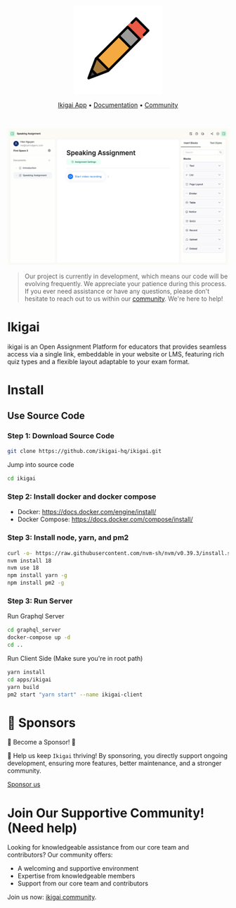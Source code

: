 <p align="center">
  <a href="https://github.com/ikigai-hq/ikigai" target="_blank">
    <img src="https://raw.githubusercontent.com/ikigai-hq/ikigai/master/assets/logo/logo.png" alt="ikigai" width="200px">
  </a>
</p>

<p align="center">
    <a href="https://app.ikigai.li">Ikigai App</a> •
    <a href="https://ikigai.li">Documentation</a> • 
    <a href="https://discord.gg/XuYWkn6kUS">Community</a>
</p>

&nbsp;

<a href="https://github.com/ikigai-hq/ikigai"><img src="https://raw.githubusercontent.com/ikigai-hq/ikigai/master/assets/app-screenshot.jpeg" alt="Best Assignment Open Source" /></a>

> Our project is currently in development, which means our code will be evolving frequently. We appreciate your patience during this process. 
> If you ever need assistance or have any questions, please don't hesitate to reach out to us within our [community](https://discord.gg/XuYWkn6kUS). We're here to help!

# Ikigai

ikigai is an Open Assignment Platform for educators that provides seamless access via a single link, embeddable in your website or LMS, featuring rich quiz types and a flexible layout adaptable to your exam format.

# Install

## Use Source Code

### Step 1: Download Source Code

```bash
git clone https://github.com/ikigai-hq/ikigai.git
```

Jump into source code

```bash
cd ikigai
```

### Step 2: Install docker and docker compose

- Docker: https://docs.docker.com/engine/install/
- Docker Compose: https://docs.docker.com/compose/install/

### Step 3: Install node, yarn, and pm2

```bash
curl -o- https://raw.githubusercontent.com/nvm-sh/nvm/v0.39.3/install.sh | bash
nvm install 18
nvm use 18
npm install yarn -g
npm install pm2 -g
```

### Step 3: Run Server

Run Graphql Server
```bash
cd graphql_server
docker-compose up -d
cd ..
```

Run Client Side (Make sure you're in root path)

```bash
yarn install
cd apps/ikigai
yarn build
pm2 start "yarn start" --name ikigai-client
```

# 🚀 Sponsors

🌟 Become a Sponsor! 🌟

🚀 Help us keep `Ikigai` thriving! By sponsoring, you directly support ongoing development, ensuring more features, better maintenance, and a stronger community.

[Sponsor us](https://ko-fi.com/ikigaihq)

# Join Our Supportive Community! (Need help)

Looking for knowledgeable assistance from our core team and contributors? Our community offers:

- A welcoming and supportive environment
- Expertise from knowledgeable members
- Support from our core team and contributors

Join us now: [ikigai community](https://discord.gg/XuYWkn6kUS).
